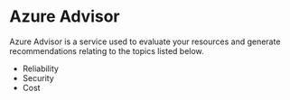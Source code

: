 # Azure Advisor
Azure Advisor is a service used to evaluate your resources and generate recommendations relating to the topics listed below. 
* Reliability
* Security
* Cost 